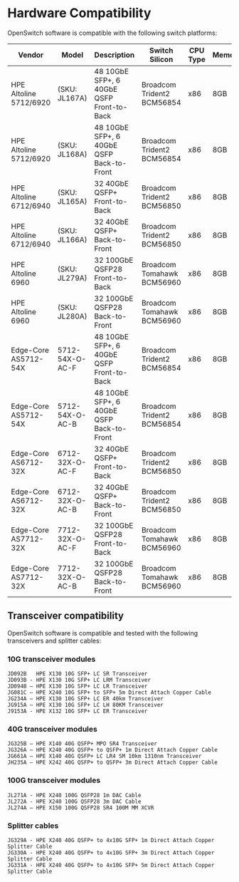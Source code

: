 # Hardware Compatibility

OpenSwitch software is compatible with the following switch platforms:

| Vendor | Model | Description | Switch Silicon | CPU Type | Memory | Storage |
|--------|-------|-------------|----------------|----------|--------|---------|
| HPE Altoline 5712/6920 | (SKU: JL167A) | 48 10GbE SFP+, 6 40GbE QSFP Front-to-Back | Broadcom Trident2 BCM56854 | x86 | 8GB | 8GB micro SD |
| HPE Altoline 5712/6920 | (SKU: JL168A) | 48 10GbE SFP+, 6 40GbE QSFP Back-to-Front | Broadcom Trident2 BCM56854 | x86 | 8GB | 8GB micro SD |
| HPE Altoline 6712/6940 | (SKU: JL165A) | 32 40GbE QSFP+ Front-to-Back | Broadcom Trident2 BCM56850 | x86 | 8GB | 16GB micro SD |
| HPE Altoline 6712/6940 | (SKU: JL166A) | 32 40GbE QSFP+ Back-to-Front | Broadcom Trident2 BCM56850 | x86 | 8GB | 16GB micro SD |
| HPE Altoline 6960 | (SKU: JL279A) | 32 100GbE QSFP28 Front-to-Back | Broadcom Tomahawk BCM56960 | x86 | 8GB | 32GB micro SD |
| HPE Altoline 6960 | (SKU: JL280A) | 32 100GbE QSFP28 Back-to-Front | Broadcom Tomahawk BCM56960 | x86 | 8GB | 32GB micro SD |
| Edge-Core AS5712-54X | 5712-54X-O-AC-F | 48 10GbE SFP+, 6 40GbE QSFP Front-to-Back | Broadcom Trident2 BCM56854 | x86 | 8GB | 8GB micro SD |
| Edge-Core AS5712-54X | 5712-54X-O-AC-B | 48 10GbE SFP+, 6 40GbE QSFP Back-to-Front | Broadcom Trident2 BCM56854 | x86 | 8GB | 8GB micro SD |
| Edge-Core AS6712-32X | 6712-32X-O-AC-F | 32 40GbE QSFP+ Front-to-Back | Broadcom Trident2 BCM56850 | x86 | 8GB | 16GB micro SD |
| Edge-Core AS6712-32X | 6712-32X-O-AC-B | 32 40GbE QSFP+ Back-to-Front | Broadcom Trident2 BCM56850 | x86 | 8GB | 16GB micro SD |
| Edge-Core AS7712-32X | 7712-32X-O-AC-F | 32 100GbE QSFP28 Front-to-Back | Broadcom Tomahawk BCM56960 | x86 | 8GB | 32GB micro SD |
| Edge-Core AS7712-32X | 7712-32X-O-AC-B | 32 100GbE QSFP28 Back-to-Front | Broadcom Tomahawk BCM56960 | x86 | 8GB | 32GB micro SD |


## Transceiver compatibility

OpenSwitch software is compatible and tested with the following transceivers and splitter cables:

### 10G transceiver modules
```
JD092B   HPE X130 10G SFP+ LC SR Transceiver
JD093B - HPE X130 10G SFP+ LC LRM Transceiver
JD094B – HPE X130 10G SFP+ LC LR Transceiver
JG081C – HPE X240 10G SFP+ to SFP+ 5m Direct Attach Copper Cable
JG234A – HPE X130 10G SFP+ LC ER 40km Transceiver
JG915A – HPE X130 10G SFP+ LC LH 80KM Transceiver
J9153A - HPE X132 10G SFP+ LC ER Transceiver
```

### 40G transceiver modules
```
JG325B – HPE X140 40G QSFP+ MPO SR4 Transceiver
JG326A – HPE X240 40G QSFP+ to QSFP+ 1m Direct Attach Copper Cable
JG661A – HPE X140 40G QSFP+ LC LR4 SM 10km 1310nm Transceiver
JH235A – HPE X242 40G QSFP+ to QSFP+ 3m Direct Attach Copper Cable
```

### 100G transceiver modules
```
JL271A - HPE X240 100G QSFP28 1m DAC Cable
JL272A - HPE X240 100G QSFP28 3m DAC Cable
JL274A – HPE X150 100G QSFP28 SR4 100M MM XCVR
```

### Splitter cables
```
JG329A - HPE X240 40G QSFP+ to 4x10G SFP+ 1m Direct Attach Copper Splitter Cable
JG330A - HPE X240 40G QSFP+ to 4x10G SFP+ 3m Direct Attach Copper Splitter Cable
JG331A - HPE X240 40G QSFP+ to 4x10G SFP+ 5m Direct Attach Copper Splitter Cable
```
